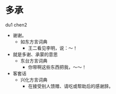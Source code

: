 





# 多承
du1 chen2
+ 谢谢。
  * 如东方言词典
    - 王二看见李明，说：～！
+ 就是多谢、承蒙的意思
  * 东台方言词典
    - 你带啊这些东西把我，～～！
+ 客套话
  * 兴化方言词典
    - 在接受别人馈赠、请吃或帮助后的感谢辞。
